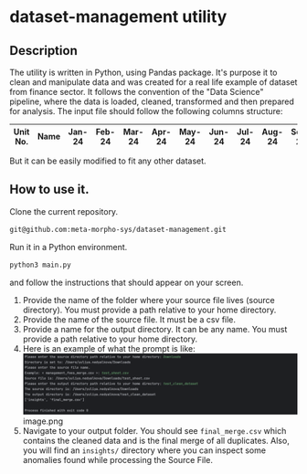 # dataset-management utility

## Description
The utility is written in Python, using Pandas package. It's purpose it to clean and manipulate data
and was created for a real life example of dataset from finance sector. 
It follows the convention of the "Data Science" pipeline, where the data is loaded, cleaned, transformed and then prepared for analysis.
The input file should follow the following columns structure:


| 	Unit No.|	Name|	Jan-24|	Feb-24|	Mar-24|	Apr-24|	May-24|	Jun-24|	Jul-24|	Aug-24|	Sep-24|	Oct-24|	Nov-24	|Dec-24|
|----------|---|---|---|---|---|---|---|---|---|---|---|---|--|

But it can be easily modified to fit any other dataset.

## How to use it. 
Clone the current repository.
```bash
git@github.com:meta-morpho-sys/dataset-management.git
```

Run it in a Python environment. 
```bash 
python3 main.py
```
and follow the instructions that should appear on your screen.
1. Provide the name of the folder where your source file lives (source directory). You must provide a path relative to your home directory.
2. Provide the name of the source file. It must be a csv file.
3. Provide a name for the output directory. It can be any name. You must provide a path relative to your home directory.
4. Here is an example of what the prompt is like:
![img_1.png](img_1.png)image.png
5. Navigate to your output folder. You should see `final_merge.csv`  which contains the cleaned data and is the final merge of all duplicates. Also, you will find an `insights/` directory where you can inspect some anomalies found while processing the Source File. 